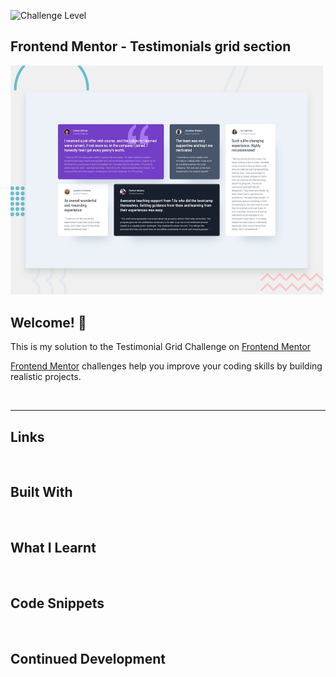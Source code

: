 ![Challenge Level](https://img.shields.io/twitter/url?color=hsl%2878%2C65%25%2C55%25%29&label=Junior&logo=frontendmentor&logoColor=white&style=for-the-badge&url=https%3A%2F%2Ftwitter.com%2Fevavic44)
## Frontend Mentor - Testimonials grid section

<img src="./design/desktop-preview.jpg" width="500px" alt="Design preview for the Testimonials grid section coding challenge">

## Welcome! 👋

This is my solution to the Testimonial Grid Challenge on [Frontend Mentor](https://www.frontendmentor.io)

[Frontend Mentor](https://www.frontendmentor.io) challenges help you improve your coding skills by building realistic projects.

<br>
<hr>

## Links

<br>

## Built With

<br>

## What I Learnt
<br>

## Code Snippets
<br>

## Continued Development
<br>

